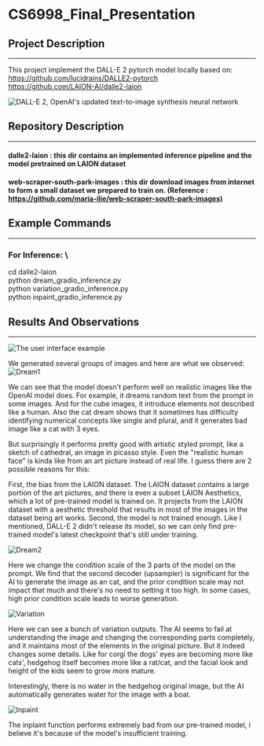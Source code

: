 # CS6998_Final_Presentation

## Project Description
----------------------------------------------------------------------------
This project implement the DALL-E 2 pytorch model locally based on:\
https://github.com/lucidrains/DALLE2-pytorch \
https://github.com/LAION-AI/dalle2-laion

![DALL-E 2,  OpenAI's updated text-to-image synthesis neural network](https://user-images.githubusercontent.com/27121819/208495737-702a0eaf-5af5-46e8-9836-e0a0d91ea5eb.png)



## Repository Description
----------------------------------------------------------------------------
#### dalle2-laion : this dir contains an implemented inference pipeline and the model pretrained on LAION dataset
#### web-scraper-south-park-images : this dir download images from internet to form a small dataset we prepared to train on. (Reference : https://github.com/maria-ilie/web-scraper-south-park-images)


## Example Commands        
----------------------------------------------------------------------------
### For Inference: \
cd dalle2-laion \
python dream_gradio_inference.py \
python variation_gradio_inference.py \
python inpaint_gradio_inference.py

## Results And Observations  
----------------------------------------------------------------------------
![The user interface example](https://user-images.githubusercontent.com/27121819/208494611-330da5b6-328a-467e-b528-e18df404e7db.png)

We generated several groups of images and here are what we observed:
![Dream1](https://user-images.githubusercontent.com/27121819/208494915-8e55c0c0-21ba-4096-a733-b994a308c727.png)

We can see that the model doesn't perform well on realistic images like the OpenAI model does. For example, it dreams random text from the prompt in some images. And for the cube images, it introduce elements not described like a human. Also the cat dream shows that it sometimes has difficulty identifying numerical concepts like single and plural, and it generates bad image like a cat with 3 eyes.

But surprisingly it performs pretty good with artistic styled prompt, like a sketch of cathedral, an image in picasso style. Even the "realistic  human face" is kinda like from an art picture instead of real life. I guess there are 2 possible reasons for this: 

First, the bias from the LAION dataset. The LAION dataset contains a large portion of the art pictures, and there is even a subset LAION Aesthetics, which a lot of pre-trained model is trained on. It projects from the LAION dataset with a aesthetic threshold that results in most of the images in the dataset being art works. 
Second, the model is not trained enough. Like I mentioned, DALL-E 2 didn't release its model, so we can only find pre-trained model's latest checkpoint that's still under training.

![Dream2](https://user-images.githubusercontent.com/27121819/208494988-def2063e-9895-457e-a559-7394d58946fa.png)

Here we change the condition scale of the 3 parts of the model on the prompt. We find that the second decoder (upsampler) is significant for the AI to generate the image as an cat, and the prior condition scale may not impact that much and there's no need to setting it too high. In some cases, high prior condition scale leads to worse generation.

![Variation](https://user-images.githubusercontent.com/27121819/208495011-063e157a-5c2e-484f-afd4-dab6eb2d1784.png)

Here we can see a bunch of variation outputs. The AI seems to fail at understanding the image and changing the corresponding parts completely, and it maintains most of the elements in the original picture. But it indeed changes some details. Like for corgi the dogs' eyes are becoming more like cats', hedgehog itself becomes more like a rat/cat, and the facial look and height of the kids seem to grow more mature. 

Interestingly, there is no water in the hedgehog original image, but the AI automatically generates water for the image with a boat.

![Inpaint](https://user-images.githubusercontent.com/27121819/208495203-cf11d34e-643c-4215-b2f2-db04d60c466d.png)

The inplaint function performs extremely bad from our pre-trained model, i believe it's because of the model's insufficient training.

